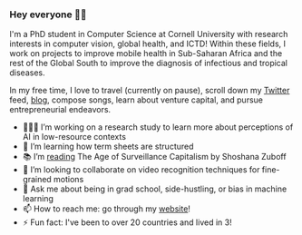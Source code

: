 ### Hey everyone  👋🏾

<!--
**chinasaokolo/chinasaokolo** is a ✨ _special_ ✨ repository because its `README.md` (this file) appears on your GitHub profile. -->

I'm a PhD student in Computer Science at Cornell University with research interests in computer vision, global health, and ICTD! Within these fields, I work on projects to improve mobile health in Sub-Saharan Africa and the rest of the Global South to improve the diagnosis of infectious and tropical diseases.

In my free time, I love to travel (currently on pause), scroll down my [Twitter](https://www.twitter.com/chinasza) feed, [blog](http://www.collegesista.com), compose songs, learn about venture capital, and pursue entrepreneurial endeavors.

- 👩🏿‍💻 I’m working on a research study to learn more about perceptions of AI in low-resource contexts
- 🌱 I’m learning how term sheets are structured
- 📚 I’m [reading](https://www.goodreads.com/collegesista) The Age of Surveillance Capitalism by Shoshana Zuboff
- 🤝 I’m looking to collaborate on video recognition techniques for fine-grained motions
- 💬 Ask me about being in grad school, side-hustling, or bias in machine learning
- 📫 How to reach me: go through my [website](http://www.chinasaokolo.com)!
- ⚡ Fun fact: I've been to over 20 countries and lived in 3!

<!--
- 👯 I’m looking to collaborate on ...
- 🤔 I’m looking for help with ...
- 😄 Pronouns: ...
-->
